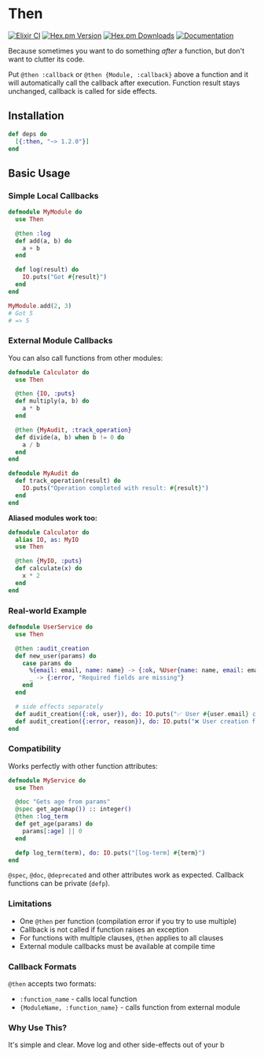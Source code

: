 # Then

[![Elixir CI](https://github.com/bardoor/then/actions/workflows/elixir.yml/badge.svg)](https://github.com/bardoor/then/actions/workflows/elixir.yml)
[![Hex.pm Version](https://img.shields.io/hexpm/v/then.svg)](https://hex.pm/packages/then)
[![Hex.pm Downloads](https://img.shields.io/hexpm/dt/then.svg)](https://hex.pm/packages/then)
[![Documentation](https://img.shields.io/badge/docs-hexdocs-blue.svg)](https://hexdocs.pm/then)

Because sometimes you want to do something *after* a function, but don't want to clutter its code.

Put `@then :callback` or `@then {Module, :callback}` above a function and it will automatically 
call the callback after execution. Function result stays unchanged, callback is called for side effects.

## Installation

```elixir
def deps do
  [{:then, "~> 1.2.0"}]
end
```

## Basic Usage

### Simple Local Callbacks

```elixir
defmodule MyModule do
  use Then

  @then :log
  def add(a, b) do
    a + b
  end

  def log(result) do
    IO.puts("Got #{result}")
  end
end

MyModule.add(2, 3)
# Got 5
# => 5
```

### External Module Callbacks

You can also call functions from other modules:

```elixir
defmodule Calculator do
  use Then

  @then {IO, :puts}
  def multiply(a, b) do
    a * b
  end

  @then {MyAudit, :track_operation}
  def divide(a, b) when b != 0 do
    a / b
  end
end

defmodule MyAudit do
  def track_operation(result) do
    IO.puts("Operation completed with result: #{result}")
  end
end
```

**Aliased modules work too:**

```elixir
defmodule Calculator do
  alias IO, as: MyIO
  use Then

  @then {MyIO, :puts}
  def calculate(x) do
    x * 2
  end
end
```

### Real-world Example

```elixir
defmodule UserService do
  use Then

  @then :audit_creation
  def new_user(params) do
    case params do
      %{email: email, name: name} -> {:ok, %User{name: name, email: email}}
      _ -> {:error, "Required fields are missing"}
    end
  end

  # side effects separately
  def audit_creation({:ok, user}), do: IO.puts("✅ User #{user.email} created")
  def audit_creation({:error, reason}), do: IO.puts("❌ User creation failed: #{reason}")
end
```

### Compatibility

Works perfectly with other function attributes:

```elixir
defmodule MyService do
  use Then

  @doc "Gets age from params"
  @spec get_age(map()) :: integer()
  @then :log_term
  def get_age(params) do
    params[:age] || 0
  end

  defp log_term(term), do: IO.puts("[log-term] #{term}")
end
```

`@spec`, `@doc`, `@deprecated` and other attributes work as expected.
Callback functions can be private (`defp`).

### Limitations

- One `@then` per function (compilation error if you try to use multiple)
- Callback is not called if function raises an exception
- For functions with multiple clauses, `@then` applies to all clauses
- External module callbacks must be available at compile time

### Callback Formats

`@then` accepts two formats:
- `:function_name` - calls local function
- `{ModuleName, :function_name}` - calls function from external module

### Why Use This?

It's simple and clear. Move log and other side-effects out of your b